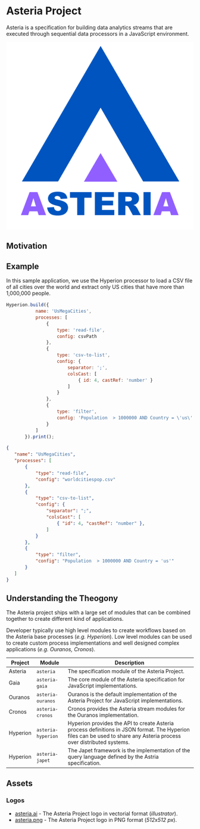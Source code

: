 # Asteria Project

Asteria is a specification for building data analytics streams that are executed through sequential data processors in a JavaScript environment.

![Asteria Logo](https://raw.githubusercontent.com/asteria-project/asteria/master/assets/logos/asteria.png)

## Motivation

## Example

In this sample application, we use the Hyperion processor to load a CSV file of all cities over the world and extract only US cities that have more than 1,000,000 people.

 ```javascript
Hyperion.build({
            name: 'UsMegaCities',
            processes: [
                {
                    type: 'read-file',
                    config: csvPath
                },
                {
                    type: 'csv-to-list',
                    config: {
                        separator: ';',
                        colsCast: [
                            { id: 4, castRef: 'number' }
                        ]
                    }
                },
                {
                    type: 'filter',
                    config: 'Population  > 1000000 AND Country = \'us\''
                }
            ]
        }).print();
 ```

 ```json
 {
    "name": "UsMegaCities",
    "processes": [
        {
            "type": "read-file",
            "config": "worldcitiespop.csv"
        },
        {
            "type": "csv-to-list",
            "config": {
                "separator": ";",
                "colsCast": [
                    { "id": 4, "castRef": "number" },
                ]
            }
        },
        {
            "type": "filter",
            "config": "Population  > 1000000 AND Country = 'us'"
        }
    ]
}
 ```

## Understanding the Theogony

The Asteria project ships with a large set of modules that can be combined together to create different kind of applications.

Developer typically use high level modules to create workflows based on the Asteria base processes (_e.g. Hyperion_). Low level modules can be used to create custom process implementations and well designed complex applications (_e.g. Ouranos, Cronos_).

| Project | Module | Description |
| ------- | ------ | ----------- |
| Asteria | `asteria` | The specification module of the Asteria Project. |
| Gaia | `asteria-gaia` | The core module of the Asteria specification for JavaScript implementations. |
| Ouranos | `asteria-ouranos` | Ouranos is the default implementation of the Asteria Project for JavaScript implementations. |
| Cronos | `asteria-cronos` | Cronos provides the Asteria stream modules for the Ouranos implementation. |
| Hyperion | `asteria-hyperion` | Hyperion provides the API to create Asteria process definitions in JSON format. The Hyperion files can be used to share any Asteria process over distributed systems. |
| Hyperion | `asteria-japet` | The Japet framework is the implementation of the query language defined by the Astria specification. |

## Assets

### Logos

- [asteria.ai](#) - The Asteria Project logo in vectorial format (_illustrator_).
- [asteria.png](#) - The Asteria Project logo in PNG format (_512x512 px_).
